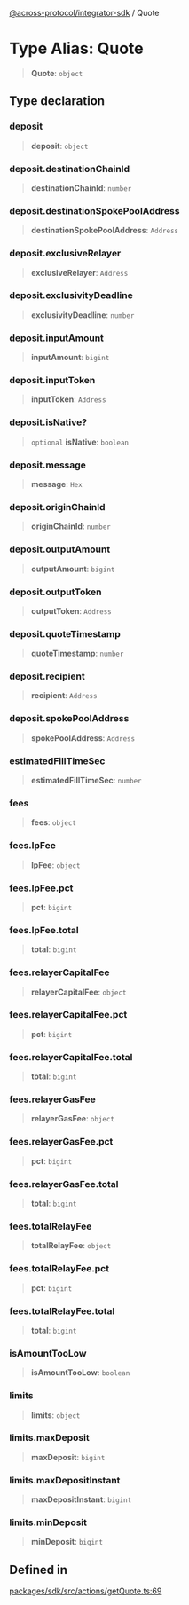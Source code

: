 [@across-protocol/integrator-sdk](../README.md) / Quote

# Type Alias: Quote

> **Quote**: `object`

## Type declaration

### deposit

> **deposit**: `object`

### deposit.destinationChainId

> **destinationChainId**: `number`

### deposit.destinationSpokePoolAddress

> **destinationSpokePoolAddress**: `Address`

### deposit.exclusiveRelayer

> **exclusiveRelayer**: `Address`

### deposit.exclusivityDeadline

> **exclusivityDeadline**: `number`

### deposit.inputAmount

> **inputAmount**: `bigint`

### deposit.inputToken

> **inputToken**: `Address`

### deposit.isNative?

> `optional` **isNative**: `boolean`

### deposit.message

> **message**: `Hex`

### deposit.originChainId

> **originChainId**: `number`

### deposit.outputAmount

> **outputAmount**: `bigint`

### deposit.outputToken

> **outputToken**: `Address`

### deposit.quoteTimestamp

> **quoteTimestamp**: `number`

### deposit.recipient

> **recipient**: `Address`

### deposit.spokePoolAddress

> **spokePoolAddress**: `Address`

### estimatedFillTimeSec

> **estimatedFillTimeSec**: `number`

### fees

> **fees**: `object`

### fees.lpFee

> **lpFee**: `object`

### fees.lpFee.pct

> **pct**: `bigint`

### fees.lpFee.total

> **total**: `bigint`

### fees.relayerCapitalFee

> **relayerCapitalFee**: `object`

### fees.relayerCapitalFee.pct

> **pct**: `bigint`

### fees.relayerCapitalFee.total

> **total**: `bigint`

### fees.relayerGasFee

> **relayerGasFee**: `object`

### fees.relayerGasFee.pct

> **pct**: `bigint`

### fees.relayerGasFee.total

> **total**: `bigint`

### fees.totalRelayFee

> **totalRelayFee**: `object`

### fees.totalRelayFee.pct

> **pct**: `bigint`

### fees.totalRelayFee.total

> **total**: `bigint`

### isAmountTooLow

> **isAmountTooLow**: `boolean`

### limits

> **limits**: `object`

### limits.maxDeposit

> **maxDeposit**: `bigint`

### limits.maxDepositInstant

> **maxDepositInstant**: `bigint`

### limits.minDeposit

> **minDeposit**: `bigint`

## Defined in

[packages/sdk/src/actions/getQuote.ts:69](https://github.com/across-protocol/toolkit/blob/0408e9d38e7f5e4687131c33ea4b58d12a946b0d/packages/sdk/src/actions/getQuote.ts#L69)
